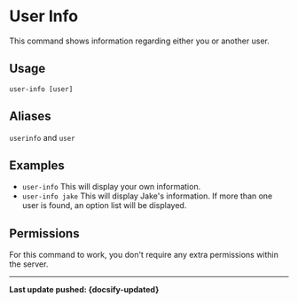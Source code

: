 # User Info
This command shows information regarding either you or another user.

## Usage
`user-info [user]`

## Aliases
`userinfo` and `user`

## Examples
- `user-info` This will display your own information.
- `user-info jake` This will display Jake's information. If more than one user is found, an option list will be displayed.

## Permissions
For this command to work, you don't require any extra permissions within the server.

----

**Last update pushed: {docsify-updated}**